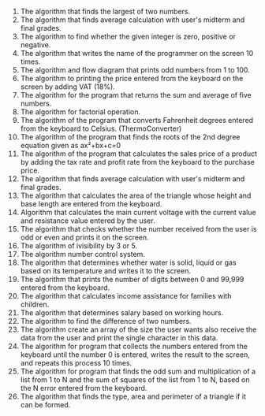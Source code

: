 1) The algorithm that finds the largest of two numbers.
2) The algorithm that finds average calculation with user's midterm and final grades.                                  
3) The algorithm to find whether the given integer is zero, positive or negative.
4) The algorithm that writes the name of the programmer on the screen 10 times.
5) The algorithm and flow diagram that prints odd numbers from 1 to 100.
6) The algorithm to printing the price entered from the keyboard on the screen by adding VAT (18%).
7) The algorithm for the program that returns the sum and average of five numbers.
8) The algorithm for factorial operation.
9) The algorithm of the program that converts Fahrenheit degrees entered from the keyboard to Celsius. (ThermoConverter)
10) The algorithm of the program that finds the roots of the 2nd degree equation given as ax²+bx+c=0
11) The algorithm of the program that calculates the sales price of a product by adding the tax rate and profit rate from the keyboard to the purchase price.
12) The algorithm that finds average calculation with user's midterm and final grades.              
13) The algorithm that calculates the area of ​​the triangle whose height and base length are entered from the keyboard.
14) Algorithm that calculates the main current voltage with the current value and resistance value entered by the user.
15) The algorithm that checks whether the number received from the user is odd or even and prints it on the screen.
16) The algorithm of ivisibility by 3 or 5.
17) The algorithm number control system.
18) The algorithm that determines whether water is solid, liquid or gas based on its temperature and writes it to the screen.
19) The algorithm that prints the number of digits between 0 and 99,999 entered from the keyboard.
20) The algorithm that calculates income assistance for families with children.
21) The algorithm that determines salary based on working hours.
22) The algorithm to find the difference of two numbers.
23) The algorithm create an array of the size the user wants also receive the data from the user and print the single character in this data.
24) The algorithm for program that collects the numbers entered from the keyboard until the number 0 is entered, writes the result to the screen, and repeats this process 10 times.
25) The algorithm for program that finds the odd sum and multiplication of a list from 1 to N and the sum of squares of the list from 1 to N, based on the N error entered from the keyboard.
26) The algorithm that finds the type, area and perimeter of a triangle if it can be formed.
